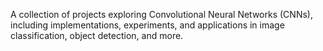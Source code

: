 A collection of projects exploring Convolutional Neural Networks (CNNs), including implementations, experiments, and applications in image classification, object detection, and more.
